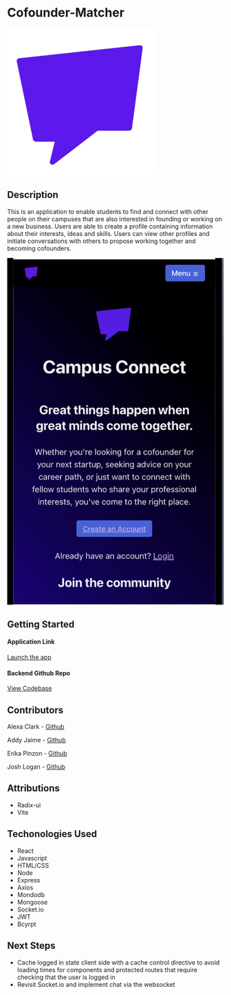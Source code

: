 # Cofounder-Matcher

![Logo](./images/logo1.png)

## Description

This is an application to enable students to find and connect with other people on their campuses that are also interested in founding or working on a new business. Users are able to create a profile containing information about their interests, ideas and skills. Users can view other profiles and initiate conversations with others to propose working together and becoming cofounders.

![Homepage](./images/Cofounder-Matcher-Home.png)

## Getting Started 

#### Application Link

[Launch the app](https://cofounder-matcher.vercel.app/)

#### Backend Github Repo

[View Codebase](https://github.com/joshlogan103/cofounder-matcher-backend)

## Contributors

Alexa Clark -
[Github](https://github.com/lexgwc)

Addy Jaime -
[Github](https://github.com/AddyJaime)

Erika Pinzon -
[Github](https://github.com/Erika90P)

Josh Logan -
[Github](https://github.com/joshlogan103)

## Attributions

* Radix-ui
* Vite

## Techonologies Used

* React
* Javascript
* HTML/CSS
* Node
* Express
* Axios
* Mondodb
* Mongoose
* Socket.io
* JWT
* Bcyrpt

## Next Steps

* Cache logged in state client side with a cache control directive to avoid loading times for components and protected routes that require checking that the user is logged in
* Revisit Socket.io and implement chat via the websocket



